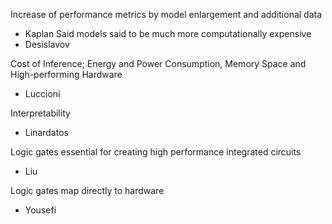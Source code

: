 Increase of performance metrics by model enlargement and additional data
- Kaplan
Said models said to be much more computationally expensive
- Desislavov

Cost of Inference; Energy and Power Consumption, Memory Space and High-performing Hardware
- Luccioni

Interpretability
- Linardatos

Logic gates essential for creating high performance integrated circuits
- Liu

Logic gates map directly to hardware
- Yousefi